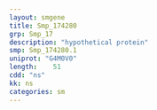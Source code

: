 ```yaml
---
layout: smgene
title: Smp_174280
grp: Smp_17
description: "hypothetical protein"
smp: Smp_174280.1
uniprot: "G4M0V0"
length:    51
cdd: "ns"
kk: ns
categories: sm
---
```


